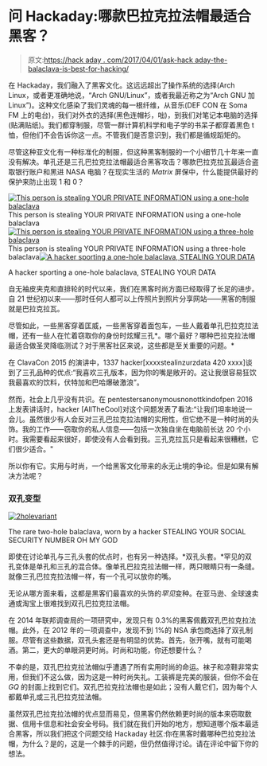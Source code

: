 # 问 Hackaday:哪款巴拉克拉法帽最适合黑客？

> 原文:[https://hack aday . com/2017/04/01/ask-hack aday-the-balaclava-is-best-for-hacking/](https://hackaday.com/2017/04/01/ask-hackaday-which-balaclava-is-best-for-hacking/)

在 Hackaday，我们融入了黑客文化。这远远超出了操作系统的选择(Arch Linux，或者更准确地说，“Arch GNU/Linux”，或者我最近称之为“Arch GNU 加 Linux”)。这种文化感染了我们灵魂的每一根纤维，从音乐(DEF CON 在 Soma FM 上的电台)，我们对外衣的选择(黑色连帽衫，咄)，到我们对笔记本电脑的选择(贴满贴纸)。我们都穿制服，尽管一群计算机科学和电子学的书呆子都穿着黑色 t 恤，但他们不会告诉你这一点。不管我们是否意识到，我们都是循规蹈矩的。

尽管这种亚文化有一种标准化的制服，但这种黑客制服的一个小细节几十年来一直没有解决。单孔还是三孔巴拉克拉法帽最适合黑客攻击？哪款巴拉克拉瓦最适合盗取银行账户和黑进 NASA 电脑？在现实生活的 *Matrix* 屏保中，什么能提供最好的保护来防止出现 1 和 0？

 [![This person is stealing YOUR PRIVATE INFORMATION using a one-hole balaclava](../Images/93c063bcb7d401a74f55548f9789924d.png)](https://i0.wp.com/hackaday.com/wp-content/uploads/2017/04/onehole.jpeg?ssl=1) This person is stealing YOUR PRIVATE INFORMATION using a one-hole balaclava [![This person is stealing YOUR PRIVATE INFORMATION using a three-hole balaclava](../Images/74e4d1339b7561ae31cea3a519efe131.png)](https://i0.wp.com/hackaday.com/wp-content/uploads/2017/04/threehole.jpeg?ssl=1) This person is stealing YOUR PRIVATE INFORMATION using a three-hole balaclava[![A hacker sporting a one-hole balaclava, STEALING YOUR DATA](../Images/8dea0c6251db6390fab30fecf08b4a18.png)](https://hackaday.com/wp-content/uploads/2017/04/hacker.jpg)

A hacker sporting a one-hole balaclava, STEALING YOUR DATA

自无袖皮夹克和直排轮的时代以来，我们在黑客时尚方面已经取得了长足的进步。自 21 世纪初以来——那时任何人都可以上传照片到照片分享网站——黑客的制服就是巴拉克拉瓦。

尽管如此，一些黑客穿着匡威，一些黑客穿着面包车，一些人戴着单孔巴拉克拉法帽，还有一些人在忙着窃取你的身份时炫耀三孔*。哪个最好？哪种巴拉克拉法帽最适合做圣灵降临测试？对于黑客社区来说，这些都是至关重要的问题。*

在 ClavaCon 2015 的演讲中，1337 hacker[xxxxstealinzurzdata 420 xxxx]谈到了三孔品种的优点:“我喜欢三孔版本，因为你的嘴是敞开的。这让我很容易狂饮我最喜欢的饮料，伏特加和巴哈爆破激浪”。

然而，社会上几乎没有共识。在 pentestersanonymousnonottkindofpen 2016 上发表讲话时，hacker [AllTheCool]对这个问题发表了看法:“让我们坦率地说一会儿。虽然很少有人会反对三孔巴拉克拉法帽的实用性，但它绝不是一种时尚的头饰。我的工作——窃取你的私人信息——包括一次独自坐在电脑前长达 20 个小时。我需要看起来很好，即使没有人会看到我。三孔克拉瓦只是看起来很糟糕，它们很少适合。"

所以你有它。实用与时尚，一个给黑客文化带来的永无止境的争论。但是如果有解决方法呢？

### 双孔变型

[![2holevariant](../Images/b688dd7107e7400f400979a249870f4c.png)](https://hackaday.com/wp-content/uploads/2017/04/2holevariant.png)

The rare two-hole balaclava, worn by a hacker STEALING YOUR SOCIAL SECURITY NUMBER OH MY GOD

即使在讨论单孔与三孔头套的优点时，也有另一种选择。*双孔头套。*罕见的双孔变体是单孔和三孔的混合体。像单孔巴拉克拉法帽一样，两只眼睛只有一条缝。就像三孔巴拉克拉法帽一样，有一个孔可以放你的嘴。

无论从哪方面来看，这都是黑客们最喜欢的头饰的*罕见*变种。在亚马逊、全球速卖通或淘宝上很难找到双孔巴拉克拉法帽。

在 2014 年联邦调查局的一项研究中，发现只有 0.3%的黑客佩戴双孔巴拉克拉法帽。此外，在 2012 年的一项调查中，发现不到 1%的 NSA 承包商选择了双孔制服。尽管有这些数据，双孔头套还是有明显的优势。首先，张开嘴，就有可能喝酒。第二，更大的单眼洞更时尚。时尚和功能，你还想要什么？

不幸的是，双孔巴拉克拉法帽似乎遭遇了所有实用时尚的命运。袜子和凉鞋非常实用，但我们不这么做，因为这是一种时尚失礼。工装裤是完美的服装，但你不会在 *GQ* 的封面上找到它们。双孔巴拉克拉法帽也是如此；没有人戴它们，因为每个人都戴单孔或三孔巴拉克拉法帽。

虽然双孔巴拉克拉法帽的优点显而易见，但黑客仍然依赖更时尚的版本来窃取数据、信用卡信息和社会安全号码。我们就在我们开始的地方，想知道哪个版本最适合黑客，所以我们把这个问题交给 Hackaday 社区:你在黑客时戴哪种巴拉克拉法帽，为什么？是的，这是一个棘手的问题，但仍然值得讨论。请在评论中留下你的想法。